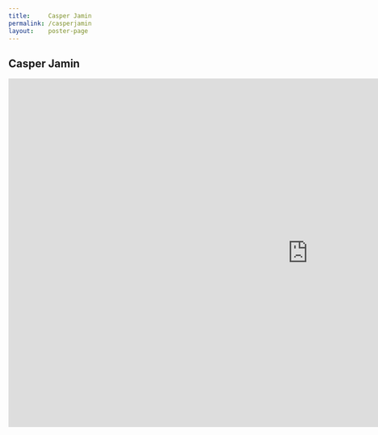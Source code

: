 ```yaml
---
title:     Casper Jamin
permalink: /casperjamin
layout:    poster-page
---
```


## Casper Jamin

<iframe src="https://onedrive.live.com/embed?cid=A2151E2FC790ECA0&amp;resid=A2151E2FC790ECA0%214420&amp;authkey=AEmMKgsu6eqG5m8&amp;em=2&amp;wdAr=1.7777777777777777" width="1186px" height="691px" frameborder="0">This is an embedded <a target="_blank" href="https://office.com">Microsoft Office</a> presentation, powered by <a target="_blank" href="https://office.com/webapps">Office</a>.</iframe>



